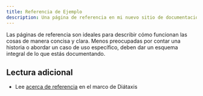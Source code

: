 ```yaml
---
title: Referencia de Ejemplo
description: Una página de referencia en mi nuevo sitio de documentación Starlight.
---
```


Las páginas de referencia son ideales para describir cómo funcionan las cosas de manera concisa y clara.
Menos preocupadas por contar una historia o abordar un caso de uso específico, deben dar un esquema integral de lo que estás documentando.

## Lectura adicional

- Lee [acerca de referencia](https://diataxis.fr/reference/) en el marco de Diátaxis